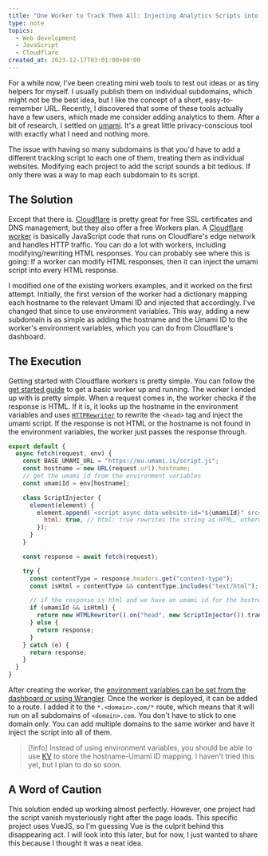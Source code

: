 ```yaml
---
title: "One Worker to Track Them All: Injecting Analytics Scripts into Multiple Websites with Cloudflare Workers"
type: note
topics:
  - Web development
  - JavaScript
  - Cloudflare
created_at: 2023-12-17T03:01:00+00:00
---
```

For a while now, I've been creating mini web tools to test out ideas or as tiny helpers for myself. I usually publish them on individual subdomains, which might not be the best idea, but I like the concept of a short, easy-to-remember URL. Recently, I discovered that some of these tools actually have a few users, which made me consider adding analytics to them. After a bit of research, I settled on [umami](https://umami.is/). It's a great little privacy-conscious tool with exactly what I need and nothing more.

The issue with having so many subdomains is that you'd have to add a different tracking script to each one of them, treating them as individual websites. Modifying each project to add the script sounds a bit tedious. If only there was a way to map each subdomain to its script.

## The Solution
Except that there is. [Cloudflare](https://cloudflare.com/) is pretty great for free SSL certificates and DNS management, but they also offer a free Workers plan. A [Cloudflare worker](https://developers.cloudflare.com/workers/) is basically JavaScript code that runs on Cloudflare's edge network and handles HTTP traffic. You can do a lot with workers, including modifying/rewriting HTML responses. You can probably see where this is going: If a worker can modify HTML responses, then it can inject the umami script into every HTML response.

I modified one of the existing workers examples, and it worked on the first attempt. Initially, the first version of the worker had a dictionary mapping each hostname to the relevant Umami ID and injected that accordingly. I've changed that since to use environment variables. This way, adding a new subdomain is as simple as adding the hostname and the Umami ID to the worker's environment variables, which you can do from Cloudflare's dashboard.

## The Execution
Getting started with Cloudflare workers is pretty simple. You can follow the [get started guide](https://developers.cloudflare.com/workers/get-started/guide/) to get a basic worker up and running. The worker I ended up with is pretty simple. When a request comes in, the worker checks if the response is HTML. If it is, it looks up the hostname in the environment variables and uses [`HTTPRewriter`](https://developers.cloudflare.com/workers/runtime-apis/html-rewriter/) to rewrite the `<head>` tag and inject the umami script. If the response is not HTML or the hostname is not found in the environment variables, the worker just passes the response through.

```javascript
export default {
  async fetch(request, env) {
    const BASE_UMAMI_URL = "https://eu.umami.is/script.js";
    const hostname = new URL(request.url).hostname;
    // get the umami id from the environment variables
    const umamiId = env[hostname];

    class ScriptInjector {
      element(element) {
        element.append(`<script async data-website-id="${umamiId}" src="${BASE_UMAMI_URL}"></script>`, {
          html: true, // html: true rewrites the string as HTML, otherwise it's escaped as text
        });
      }
    }

    const response = await fetch(request);

    try {
      const contentType = response.headers.get("content-type");
      const isHtml = contentType && contentType.includes("text/html");

      // if the response is html and we have an umami id for the hostname, transform the <head> tag
      if (umamiId && isHtml) {
        return new HTMLRewriter().on("head", new ScriptInjector()).transform(response);
      } else {
        return response;
      }
    } catch (e) {
      return response;
    }
  }
}
```

After creating the worker, the [environment variables can be set from the dashboard or using Wrangler](https://developers.cloudflare.com/workers/configuration/environment-variables/). Once the worker is deployed, it can be added to a route. I added it to the `*.<domain>.com/*` route, which means that it will run on all subdomains of `<domain>.com`. You don't have to stick to one domain only. You can add multiple domains to the same worker and have it inject the script into all of them.

> [!info]
> Instead of using environment variables, you should be able to use [KV](https://developers.cloudflare.com/kv/) to store the hostname-Umami ID mapping. I haven't tried this yet, but I plan to do so soon.

## A Word of Caution
This solution ended up working almost perfectly. However, one project had the script vanish mysteriously right after the page loads. This specific project uses VueJS, so I'm guessing Vue is the culprit behind this disappearing act. I will look into this later, but for now, I just wanted to share this because I thought it was a neat idea.
